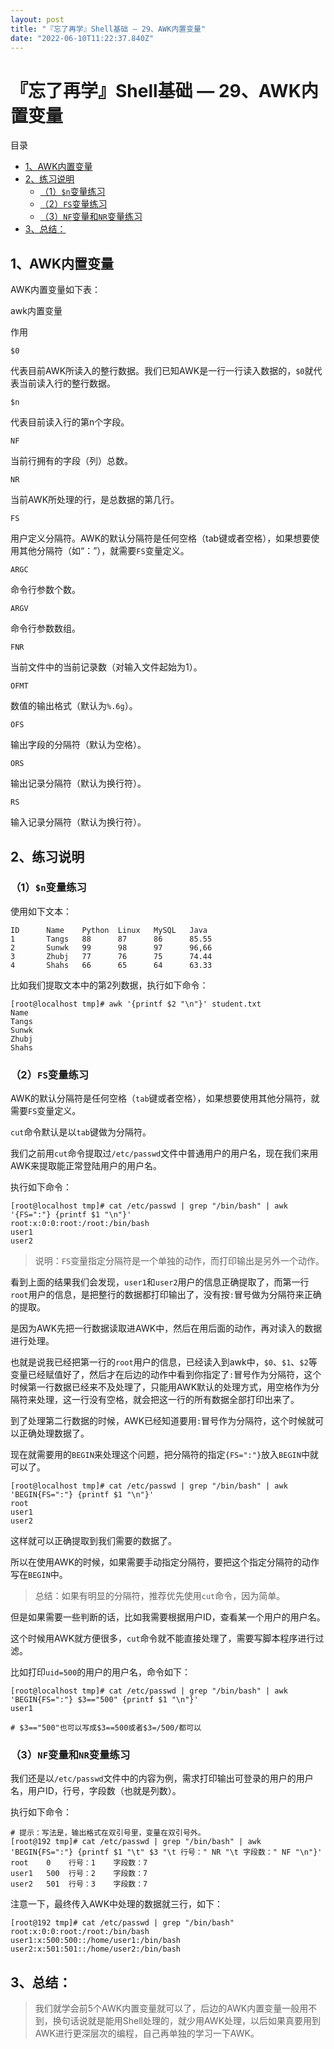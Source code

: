 ```yaml
---
layout: post
title: "『忘了再学』Shell基础 — 29、AWK内置变量"
date: "2022-06-10T11:22:37.840Z"
---
```

『忘了再学』Shell基础 — 29、AWK内置变量
==========================

目录

*   [1、AWK内置变量](#1awk内置变量)
*   [2、练习说明](#2练习说明)
    *   [（1）`$n`变量练习](#1n变量练习)
    *   [（2）`FS`变量练习](#2fs变量练习)
    *   [（3）`NF`变量和`NR`变量练习](#3nf变量和nr变量练习)
*   [3、总结：](#3总结)

1、AWK内置变量
---------

AWK内置变量如下表：

awk内置变量

作用

`$0`

代表目前AWK所读入的整行数据。我们已知AWK是一行一行读入数据的，`$0`就代表当前读入行的整行数据。

`$n`

代表目前读入行的第n个字段。

`NF`

当前行拥有的字段（列）总数。

`NR`

当前AWK所处理的行，是总数据的第几行。

`FS`

用户定义分隔符。AWK的默认分隔符是任何空格（tab键或者空格），如果想要使用其他分隔符（如“：”），就需要`FS`变量定义。

`ARGC`

命令行参数个数。

`ARGV`

命令行参数数组。

`FNR`

当前文件中的当前记录数（对输入文件起始为1）。

`OFMT`

数值的输出格式（默认为`%.6g`）。

`OFS`

输出字段的分隔符（默认为空格）。

`ORS`

输出记录分隔符（默认为换行符）。

`RS`

输入记录分隔符（默认为换行符）。

2、练习说明
------

### （1）`$n`变量练习

使用如下文本：

    ID      Name    Python  Linux   MySQL   Java
    1       Tangs   88      87      86      85.55
    2       Sunwk   99      98      97      96,66
    3       Zhubj   77      76      75      74.44
    4       Shahs   66      65      64      63.33
    

比如我们提取文本中的第2列数据，执行如下命令：

    [root@localhost tmp]# awk '{printf $2 "\n"}' student.txt
    Name
    Tangs
    Sunwk
    Zhubj
    Shahs
    

### （2）`FS`变量练习

AWK的默认分隔符是任何空格（`tab`键或者空格），如果想要使用其他分隔符，就需要`FS`变量定义。

`cut`命令默认是以`tab`键做为分隔符。

我们之前用`cut`命令提取过`/etc/passwd`文件中普通用户的用户名，现在我们来用AWK来提取能正常登陆用户的用户名。

执行如下命令：

    [root@localhost tmp]# cat /etc/passwd | grep "/bin/bash" | awk '{FS=":"} {printf $1 "\n"}'
    root:x:0:0:root:/root:/bin/bash
    user1
    user2
    

> 说明：`FS`变量指定分隔符是一个单独的动作，而打印输出是另外一个动作。

看到上面的结果我们会发现，`user1`和`user2`用户的信息正确提取了，而第一行`root`用户的信息，是把整行的数据都打印输出了，没有按`:`冒号做为分隔符来正确的提取。

是因为AWK先把一行数据读取进AWK中，然后在用后面的动作，再对读入的数据进行处理。

也就是说我已经把第一行的`root`用户的信息，已经读入到awk中，`$0`、`$1`、`$2`等变量已经赋值好了，然后才在后边的动作中看到你指定了`:`冒号作为分隔符，这个时候第一行数据已经来不及处理了，只能用AWK默认的处理方式，用空格作为分隔符来处理，这一行没有空格，就会把这一行的所有数据全部打印出来了。

到了处理第二行数据的时候，AWK已经知道要用`:`冒号作为分隔符，这个时候就可以正确处理数据了。

现在就需要用的`BEGIN`来处理这个问题，把分隔符的指定`{FS=":"}`放入`BEGIN`中就可以了。

    [root@localhost tmp]# cat /etc/passwd | grep "/bin/bash" | awk 'BEGIN{FS=":"} {printf $1 "\n"}'
    root
    user1
    user2
    

这样就可以正确提取到我们需要的数据了。

所以在使用AWK的时候，如果需要手动指定分隔符，要把这个指定分隔符的动作写在`BEGIN`中。

> 总结：如果有明显的分隔符，推荐优先使用`cut`命令，因为简单。

但是如果需要一些判断的话，比如我需要根据用户ID，查看某一个用户的用户名。

这个时候用AWK就方便很多，`cut`命令就不能直接处理了，需要写脚本程序进行过滤。

比如打印`uid=500`的用户的用户名，命令如下：

    [root@localhost tmp]# cat /etc/passwd | grep "/bin/bash" | awk 'BEGIN{FS=":"} $3=="500" {printf $1 "\n"}'
    user1
    
    # $3=="500"也可以写成$3==500或者$3=/500/都可以
    

### （3）`NF`变量和`NR`变量练习

我们还是以`/etc/passwd`文件中的内容为例，需求打印输出可登录的用户的用户名，用户ID，行号，字段数（也就是列数）。

执行如下命令：

    # 提示：写法是，输出格式在双引号里，变量在双引号外。
    [root@192 tmp]# cat /etc/passwd | grep "/bin/bash" | awk 'BEGIN{FS=":"} {printf $1 "\t" $3 "\t 行号：" NR "\t 字段数：" NF "\n"}'
    root    0    行号：1    字段数：7
    user1   500  行号：2    字段数：7
    user2   501  行号：3    字段数：7
    
    

注意一下，最终传入AWK中处理的数据就三行，如下：

    [root@192 tmp]# cat /etc/passwd | grep "/bin/bash"
    root:x:0:0:root:/root:/bin/bash
    user1:x:500:500::/home/user1:/bin/bash
    user2:x:501:501::/home/user2:/bin/bash
    

3、总结：
-----

> 我们就学会前5个AWK内置变量就可以了，后边的AWK内置变量一般用不到，换句话说就是能用Shell处理的，就少用AWK处理，以后如果真要用到AWK进行更深层次的编程，自己再单独的学习一下AWK。